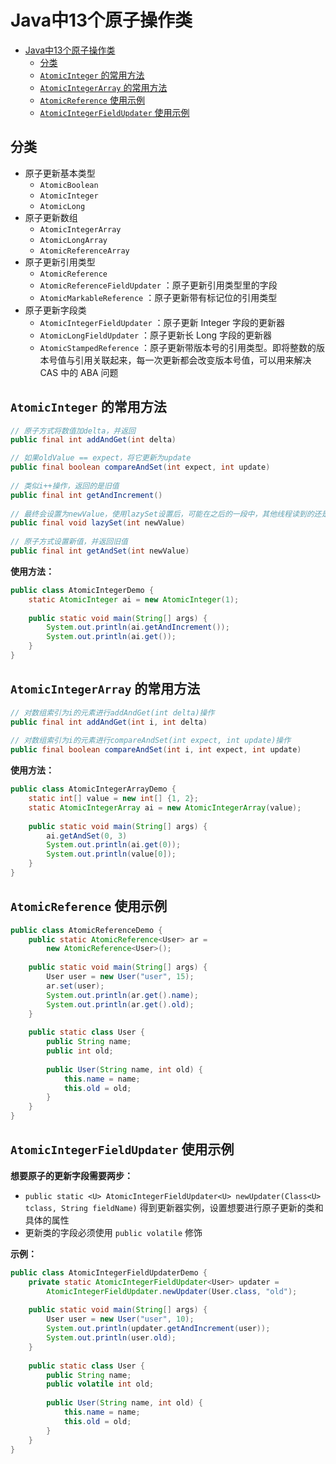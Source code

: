 # Java中13个原子操作类

<!-- TOC -->

- [Java中13个原子操作类](#java%E4%B8%AD13%E4%B8%AA%E5%8E%9F%E5%AD%90%E6%93%8D%E4%BD%9C%E7%B1%BB)
  - [分类](#%E5%88%86%E7%B1%BB)
  - [`AtomicInteger` 的常用方法](#atomicinteger-%E7%9A%84%E5%B8%B8%E7%94%A8%E6%96%B9%E6%B3%95)
  - [`AtomicIntegerArray` 的常用方法](#atomicintegerarray-%E7%9A%84%E5%B8%B8%E7%94%A8%E6%96%B9%E6%B3%95)
  - [`AtomicReference` 使用示例](#atomicreference-%E4%BD%BF%E7%94%A8%E7%A4%BA%E4%BE%8B)
  - [`AtomicIntegerFieldUpdater` 使用示例](#atomicintegerfieldupdater-%E4%BD%BF%E7%94%A8%E7%A4%BA%E4%BE%8B)

<!-- /TOC -->

## 分类

- 原子更新基本类型
	- `AtomicBoolean`
	- `AtomicInteger`
	- `AtomicLong`
- 原子更新数组
	- `AtomicIntegerArray`
	- `AtomicLongArray`
	- `AtomicReferenceArray`
- 原子更新引用类型
	- `AtomicReference`
	- `AtomicReferenceFieldUpdater` ：原子更新引用类型里的字段
	- `AtomicMarkableReference` ：原子更新带有标记位的引用类型
- 原子更新字段类
	- `AtomicIntegerFieldUpdater` ：原子更新 Integer 字段的更新器
	- `AtomicLongFieldUpdater` ：原子更新长 Long 字段的更新器
	- `AtomicStampedReference` ：原子更新带版本号的引用类型。即将整数的版本号值与引用关联起来，每一次更新都会改变版本号值，可以用来解决 CAS 中的 ABA 问题



## `AtomicInteger` 的常用方法

```java
// 原子方式将数值加delta，并返回
public final int addAndGet(int delta)

// 如果oldValue == expect，将它更新为update
public final boolean compareAndSet(int expect, int update)
    
// 类似i++操作，返回的是旧值
public final int getAndIncrement()
    
// 最终会设置为newValue，使用lazySet设置后，可能在之后的一段中，其他线程读到的还是旧值
public final void lazySet(int newValue)
    
// 原子方式设置新值，并返回旧值
public final int getAndSet(int newValue)
```

**使用方法：**

```java
public class AtomicIntegerDemo {
    static AtomicInteger ai = new AtomicInteger(1);
    
    public static void main(String[] args) {
        System.out.println(ai.getAndIncrement());
        System.out.println(ai.get());
    }
}
```



## `AtomicIntegerArray` 的常用方法

```java
// 对数组索引为i的元素进行addAndGet(int delta)操作
public final int addAndGet(int i, int delta)
    
// 对数组索引为i的元素进行compareAndSet(int expect, int update)操作
public final boolean compareAndSet(int i, int expect, int update)
```

**使用方法：**

```java
public class AtomicIntegerArrayDemo {
    static int[] value = new int[] {1, 2};
    static AtomicIntegerArray ai = new AtomicIntegerArray(value);
    
    public static void main(String[] args) {
        ai.getAndSet(0, 3)
        System.out.println(ai.get(0));
        System.out.println(value[0]);
    }
}
```



## `AtomicReference` 使用示例

```java
public class AtomicReferenceDemo {
    public static AtomicReference<User> ar = 
        new AtomicReference<User>();
    
    public static void main(String[] args) {
        User user = new User("user", 15);
        ar.set(user);
        System.out.println(ar.get().name);
        System.out.println(ar.get().old);
    }
    
    public static class User {
        public String name;
        public int old;
        
        public User(String name, int old) {
            this.name = name;
            this.old = old;
        }
    }
}
```



## `AtomicIntegerFieldUpdater` 使用示例

**想要原子的更新字段需要两步：**

- `public static <U> AtomicIntegerFieldUpdater<U> newUpdater(Class<U> tclass, String fieldName)` 得到更新器实例，设置想要进行原子更新的类和具体的属性
- 更新类的字段必须使用 `public volatile` 修饰

**示例：**

```java
public class AtomicIntegerFieldUpdaterDemo {
    private static AtomicIntegerFieldUpdater<User> updater = 
        AtomicIntegerFieldUpdater.newUpdater(User.class, "old");
    
    public static void main(String[] args) {
        User user = new User("user", 10);
        System.out.println(updater.getAndIncrement(user));
        System.out.println(user.old);
    }
    
    public static class User {
        public String name;
        public volatile int old;
        
        public User(String name, int old) {
            this.name = name;
            this.old = old;
        }
    }
}
```

